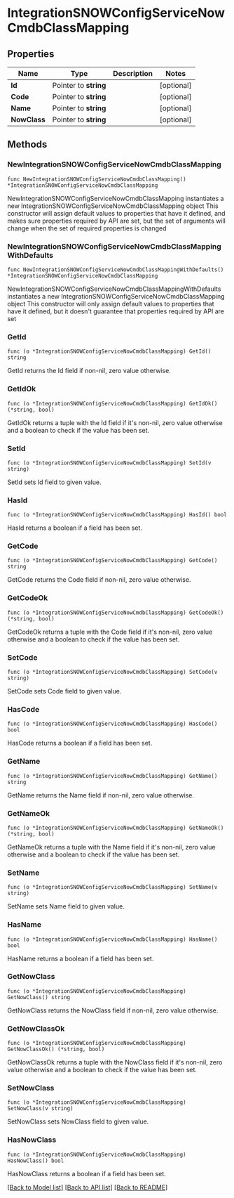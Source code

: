 # IntegrationSNOWConfigServiceNowCmdbClassMapping

## Properties

Name | Type | Description | Notes
------------ | ------------- | ------------- | -------------
**Id** | Pointer to **string** |  | [optional] 
**Code** | Pointer to **string** |  | [optional] 
**Name** | Pointer to **string** |  | [optional] 
**NowClass** | Pointer to **string** |  | [optional] 

## Methods

### NewIntegrationSNOWConfigServiceNowCmdbClassMapping

`func NewIntegrationSNOWConfigServiceNowCmdbClassMapping() *IntegrationSNOWConfigServiceNowCmdbClassMapping`

NewIntegrationSNOWConfigServiceNowCmdbClassMapping instantiates a new IntegrationSNOWConfigServiceNowCmdbClassMapping object
This constructor will assign default values to properties that have it defined,
and makes sure properties required by API are set, but the set of arguments
will change when the set of required properties is changed

### NewIntegrationSNOWConfigServiceNowCmdbClassMappingWithDefaults

`func NewIntegrationSNOWConfigServiceNowCmdbClassMappingWithDefaults() *IntegrationSNOWConfigServiceNowCmdbClassMapping`

NewIntegrationSNOWConfigServiceNowCmdbClassMappingWithDefaults instantiates a new IntegrationSNOWConfigServiceNowCmdbClassMapping object
This constructor will only assign default values to properties that have it defined,
but it doesn't guarantee that properties required by API are set

### GetId

`func (o *IntegrationSNOWConfigServiceNowCmdbClassMapping) GetId() string`

GetId returns the Id field if non-nil, zero value otherwise.

### GetIdOk

`func (o *IntegrationSNOWConfigServiceNowCmdbClassMapping) GetIdOk() (*string, bool)`

GetIdOk returns a tuple with the Id field if it's non-nil, zero value otherwise
and a boolean to check if the value has been set.

### SetId

`func (o *IntegrationSNOWConfigServiceNowCmdbClassMapping) SetId(v string)`

SetId sets Id field to given value.

### HasId

`func (o *IntegrationSNOWConfigServiceNowCmdbClassMapping) HasId() bool`

HasId returns a boolean if a field has been set.

### GetCode

`func (o *IntegrationSNOWConfigServiceNowCmdbClassMapping) GetCode() string`

GetCode returns the Code field if non-nil, zero value otherwise.

### GetCodeOk

`func (o *IntegrationSNOWConfigServiceNowCmdbClassMapping) GetCodeOk() (*string, bool)`

GetCodeOk returns a tuple with the Code field if it's non-nil, zero value otherwise
and a boolean to check if the value has been set.

### SetCode

`func (o *IntegrationSNOWConfigServiceNowCmdbClassMapping) SetCode(v string)`

SetCode sets Code field to given value.

### HasCode

`func (o *IntegrationSNOWConfigServiceNowCmdbClassMapping) HasCode() bool`

HasCode returns a boolean if a field has been set.

### GetName

`func (o *IntegrationSNOWConfigServiceNowCmdbClassMapping) GetName() string`

GetName returns the Name field if non-nil, zero value otherwise.

### GetNameOk

`func (o *IntegrationSNOWConfigServiceNowCmdbClassMapping) GetNameOk() (*string, bool)`

GetNameOk returns a tuple with the Name field if it's non-nil, zero value otherwise
and a boolean to check if the value has been set.

### SetName

`func (o *IntegrationSNOWConfigServiceNowCmdbClassMapping) SetName(v string)`

SetName sets Name field to given value.

### HasName

`func (o *IntegrationSNOWConfigServiceNowCmdbClassMapping) HasName() bool`

HasName returns a boolean if a field has been set.

### GetNowClass

`func (o *IntegrationSNOWConfigServiceNowCmdbClassMapping) GetNowClass() string`

GetNowClass returns the NowClass field if non-nil, zero value otherwise.

### GetNowClassOk

`func (o *IntegrationSNOWConfigServiceNowCmdbClassMapping) GetNowClassOk() (*string, bool)`

GetNowClassOk returns a tuple with the NowClass field if it's non-nil, zero value otherwise
and a boolean to check if the value has been set.

### SetNowClass

`func (o *IntegrationSNOWConfigServiceNowCmdbClassMapping) SetNowClass(v string)`

SetNowClass sets NowClass field to given value.

### HasNowClass

`func (o *IntegrationSNOWConfigServiceNowCmdbClassMapping) HasNowClass() bool`

HasNowClass returns a boolean if a field has been set.


[[Back to Model list]](../README.md#documentation-for-models) [[Back to API list]](../README.md#documentation-for-api-endpoints) [[Back to README]](../README.md)


